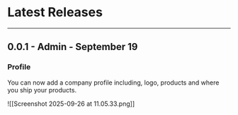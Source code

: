 
# Latest Releases

  
---

## 0.0.1 - Admin - September 19

### Profile

You can now add a company profile including, logo, products and where you ship your products.

  ![[Screenshot 2025-09-26 at 11.05.33.png]]